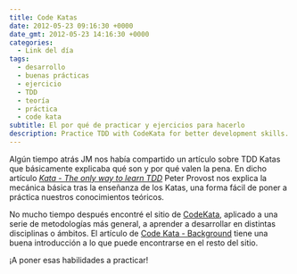```yaml
---
title: Code Katas
date: 2012-05-23 09:16:30 +0000
date_gmt: 2012-05-23 14:16:30 +0000
categories:
  - Link del día
tags:
  - desarrollo
  - buenas prácticas
  - ejercicio
  - TDD
  - teoría
  - práctica
  - code kata
subtitle: El por qué de practicar y ejercicios para hacerlo
description: Practice TDD with CodeKata for better development skills.
---
```



Algún tiempo atrás JM nos había compartido un artículo sobre TDD Katas que básicamente explicaba qué son y por qué valen la pena. En dicho artículo [_Kata - The only way to learn TDD_](http://www.peterprovost.org//blog/2012/05/02/kata-the-only-way-to-learn-tdd/) Peter Provost nos explica la mecánica básica tras la enseñanza de los Katas, una forma fácil de poner a práctica nuestros conocimientos teóricos.

No mucho tiempo después encontré el sitio de [CodeKata](http://codekata.pragprog.com/), aplicado a una serie de metodologías más general, a aprender a desarrollar en distintas disciplinas o ámbitos. El artículo de [Code Kata - Background](http://codekata.pragprog.com/2007/01/code_kata_backg.html) tiene una buena introducción a lo que puede encontrarse en el resto del sitio.

¡A poner esas habilidades a practicar!
